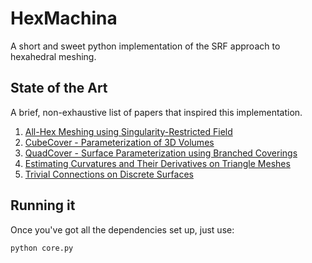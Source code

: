  HexMachina
==============
A short and sweet python implementation of the SRF approach to hexahedral meshing.

State of the Art
-----------
A brief, non-exhaustive list of papers that inspired this implementation.
 1. [All-Hex Meshing using Singularity-Restricted Field](http://i.cs.hku.hk/~wenping/allhex.pdf)
 2. [CubeCover - Parameterization of 3D Volumes](http://www.mi.fu-berlin.de/en/math/groups/ag-geom/publications/db/2011_Nieser-Reitebuch-Polthier_CubeCover.pdf)
 3. [QuadCover - Surface Parameterization using Branched Coverings](http://www.mi.fu-berlin.de/en/math/groups/ag-geom/publications/db/KNP07-QuadCover.pdf)
 3. [Estimating Curvatures and Their Derivatives on Triangle Meshes](http://gfx.cs.princeton.edu/pubs/_2004_ECA/curvpaper.pdf)
 4. [Trivial Connections on Discrete Surfaces](http://www.multires.caltech.edu/pubs/Connections.pdf)

Running it
-------------
Once you've got all the dependencies set up, just use:

    python core.py
